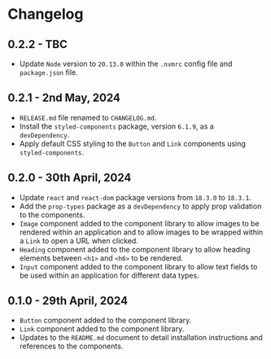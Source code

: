 # Changelog

## 0.2.2 - TBC
+ Update `Node` version to `20.13.0` within the `.nvmrc` config file and `package.json` file.

## 0.2.1 - 2nd May, 2024
+ `RELEASE.md` file renamed to `CHANGELOG.md`.
+ Install the `styled-components` package, version `6.1.9`, as a `devDependency`.
+ Apply default CSS styling to the `Button` and `Link` components using `styled-components`.

## 0.2.0 - 30th April, 2024
+ Update `react` and `react-dom` package versions from `18.3.0` to `18.3.1`.
+ Add the `prop-types` package as a `devDependency` to apply prop validation to the components.
+ `Image` component added to the component library to allow images to be rendered within an application and to allow images to be wrapped within a `Link` to open a URL when clicked.
+ `Heading` component added to the component library to allow heading elements between `<h1>` and `<h6>` to be rendered.
+ `Input` component added to the component library to allow text fields to be used within an application for different data types.

## 0.1.0 - 29th April, 2024
+ `Button` component added to the component library.
+ `Link` component added to the component library.
+ Updates to the `README.md` document to detail installation instructions and references to the components.